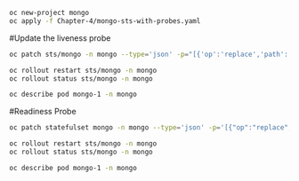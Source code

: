 ```bash
oc new-project mongo
oc apply -f Chapter-4/mongo-sts-with-probes.yaml
```
#Update the liveness probe
```bash
oc patch sts/mongo -n mongo --type='json' -p="[{'op':'replace','path':'/spec/template/spec/containers/0/livenessProbe/exec/command/2','value':'db.adminxCommand(\"ping\")'}]"
```
```bash
oc rollout restart sts/mongo -n mongo
oc rollout status sts/mongo -n mongo
```
```bash
oc describe pod mongo-1 -n mongo
```
#Readiness Probe
```bash
oc patch statefulset mongo -n mongo --type='json' -p='[{"op":"replace","path":"/spec/template/spec/containers/0/readinessProbe/tcpSocket/port","value":27018}]'
```
```bash
oc rollout restart sts/mongo -n mongo
oc rollout status sts/mongo -n mongo
```
```bash
oc describe pod mongo-1 -n mongo
```
